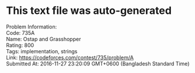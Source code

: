 # This text file was auto-generated  
  
Problem Information:  
Code: 735A  
Name: Ostap and Grasshopper  
Rating: 800  
Tags: implementation, strings  
Link: https://codeforces.com/contest/735/problem/A  
Submitted At: 2016-11-27 23:20:09 GMT+0600 (Bangladesh Standard Time)  
